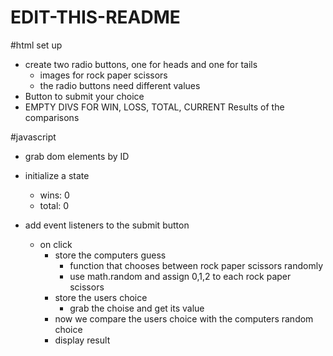 # EDIT-THIS-README


#html set up 
- create two radio buttons, one for heads and one for tails 
    - images for rock paper scissors
    - the radio buttons need different values 
- Button to submit your choice
- EMPTY DIVS FOR WIN, LOSS, TOTAL, CURRENT Results of the comparisons

 #javascript
 - grab dom elements by ID
 - initialize a state 
    - wins: 0
    - total: 0

- add event listeners to the submit button 
    - on click
        - store the computers guess
            - function that chooses between rock paper scissors randomly
            - use math.random and assign 0,1,2 to each rock paper scissors
        - store the users choice 
            - grab the choise and get its value 
        - now we compare the users choice with the computers random choice
        - display result 
